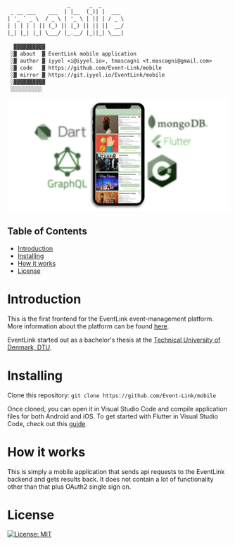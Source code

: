 ```
                   _      _  _       
 _ __ ___    ___  | |__  (_)| |  ___ 
| '_ ` _ \  / _ \ | '_ \ | || | / _ \
| | | | | || (_) || |_) || || ||  __/
|_| |_| |_| \___/ |_.__/ |_||_| \___|
                                                                               
  ▓▓▓▓▓▓▓▓▓▓
 ░▓ about  ▓ EventLink mobile application
 ░▓ author ▓ iyyel <i@iyyel.io>, tmascagni <t.mascagni@gmail.com>
 ░▓ code   ▓ https://github.com/Event-Link/mobile
 ░▓ mirror ▓ https://git.iyyel.io/EventLink/mobile
 ░▓▓▓▓▓▓▓▓▓▓
 ░░░░░░░░░░
```

![EventLink Logo](https://github.com/Event-Link/mobile/blob/master/img/logo.jpg)

## Table of Contents
 - [Introduction](#Introduction)
 - [Installing](#Installing)
 - [How it works](#How-it-works)
 - [License](#License)

# Introduction

This is the first frontend for the EventLink event-management platform. More information about the platform can be found [here](https://github.com/Event-Link/EventLink).

EventLink started out as a bachelor's thesis at the [Technical University of Denmark, DTU](https://www.dtu.dk).

# Installing

Clone this repository:
`git clone https://github.com/Event-Link/mobile`

Once cloned, you can open it in Visual Studio Code and compile application files for both Android and iOS. To get started with Flutter in Visual Studio Code, check out this [guide](https://flutter.dev/docs/development/tools/vs-code).

# How it works

This is simply a mobile application that sends api requests to the EventLink backend and gets results back. It does not contain a lot of functionality other than that plus OAuth2 single sign on.

# License

[![License: MIT](https://img.shields.io/badge/License-MIT-yellow.svg)](LICENSE.md)
